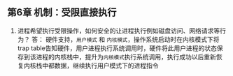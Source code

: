 
## 第6章 机制：受限直接执行

1. 进程希望执行受限操作，如何安全的让进程执行例如磁盘访问、网络请求等行为？
	答： 硬件支持，`用户模式` 和 `内核模式`，操作系统启动时在内核模式下将trap table告知硬件，用户进程执行系统调用时，硬件将此用户进程的状态保存到该进程的内核栈中，提升为`内核模式`执行系统调用，执行成功以后重新恢复内核栈中都数据，继续执行用户模式下的进程指令
